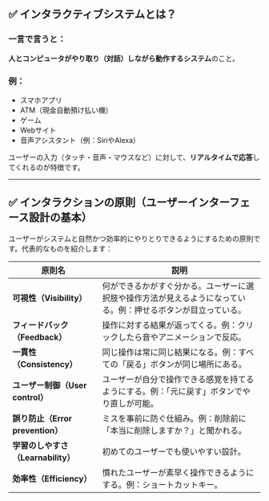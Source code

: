 

## ✅ **インタラクティブシステムとは？**

### 一言で言うと：
**人とコンピュータがやり取り（対話）しながら動作するシステム**のこと。

### 例：
- スマホアプリ  
- ATM（現金自動預け払い機）  
- ゲーム  
- Webサイト  
- 音声アシスタント（例：SiriやAlexa）

ユーザーの入力（タッチ・音声・マウスなど）に対して、**リアルタイムで応答**してくれるのが特徴です。

---

## ✅ **インタラクションの原則（ユーザーインターフェース設計の基本）**

ユーザーがシステムと自然かつ効率的にやりとりできるようにするための原則です。代表的なものを紹介します：

| 原則名 | 説明 |
|--------|------|
| **可視性（Visibility）** | 何ができるかがすぐ分かる。ユーザーに選択肢や操作方法が見えるようになっている。例：押せるボタンが目立っている。 |
| **フィードバック（Feedback）** | 操作に対する結果が返ってくる。例：クリックしたら音やアニメーションで反応。 |
| **一貫性（Consistency）** | 同じ操作は常に同じ結果になる。例：すべての「戻る」ボタンが同じ場所にある。 |
| **ユーザー制御（User control）** | ユーザーが自分で操作できる感覚を持てるようにする。例：「元に戻す」ボタンでやり直しが可能。 |
| **誤り防止（Error prevention）** | ミスを事前に防ぐ仕組み。例：削除前に「本当に削除しますか？」と聞かれる。 |
| **学習のしやすさ（Learnability）** | 初めてのユーザーでも使いやすい設計。 |
| **効率性（Efficiency）** | 慣れたユーザーが素早く操作できるようにする。例：ショートカットキー。 |

